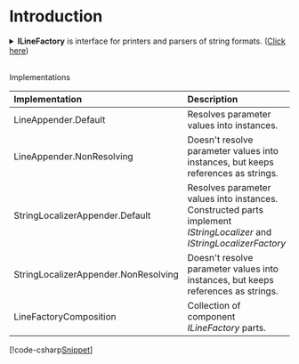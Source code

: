 ﻿# Introduction
<details>
  <summary><b>ILineFactory</b> is interface for printers and parsers of string formats. (<u>Click here</u>)</summary>
[!code-csharp[Snippet](../../Lexical.Localization.Abstractions/Line/ILineFactory.cs#Interface)]
</details>
<br />

Implementations

| Implementation | Description |
|:-------|:-------|
| LineAppender.Default | Resolves parameter values into instances. |
| LineAppender.NonResolving | Doesn't resolve parameter values into instances, but keeps references as strings. |
| StringLocalizerAppender.Default | Resolves parameter values into instances. Constructed parts implement *IStringLocalizer* and *IStringLocalizerFactory* |
| StringLocalizerAppender.NonResolving | Doesn't resolve parameter values into instances, but keeps references as strings. |
| LineFactoryComposition | Collection of component *ILineFactory* parts. |

[!code-csharp[Snippet](Examples.cs#Snippet_0)]

